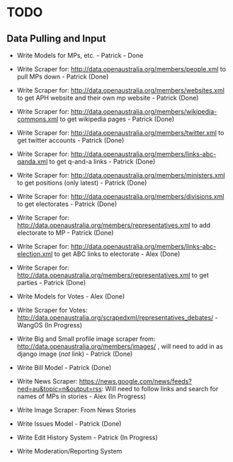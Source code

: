 TODO
====

## Data Pulling and Input ##

- Write Models for MPs, etc. - Patrick - Done
- Write Scraper for: http://data.openaustralia.org/members/people.xml to pull MPs down - Patrick (Done)
- Write Scraper for: http://data.openaustralia.org/members/websites.xml to get APH website and their own mp website - Patrick (Done)
- Write Scraper for: http://data.openaustralia.org/members/wikipedia-commons.xml to get wikipedia pages - Patrick (Done)
- Write Scraper for: http://data.openaustralia.org/members/twitter.xml to get twitter accounts - Patrick (Done)
- Write Scraper for: http://data.openaustralia.org/members/links-abc-qanda.xml to get q-and-a links - Patrick (Done)
- Write Scraper for: http://data.openaustralia.org/members/ministers.xml to get positions (only latest) - Patrick (Done)

- Write Scraper for: http://data.openaustralia.org/members/divisions.xml to get electorates - Patrick (Done)
- Write Scraper for: http://data.openaustralia.org/members/representatives.xml to add electorate to MP - Patrick (Done)
- Write Scraper for: http://data.openaustralia.org/members/links-abc-election.xml to get ABC links to electorate - Alex (Done)
- Write Scraper for: http://data.openaustralia.org/members/representatives.xml to get parties - Patrick (Done)                   



- Write Models for Votes - Alex (Done)
- Write Scraper for Votes: http://data.openaustralia.org/scrapedxml/representatives_debates/ - WangOS (In Progress)

- Write Big and Small profile image scraper from: http://data.openaustralia.org/members/images/ , will need to add in as django image (*not* link) - Patrick (Done)

- Write Bill Model - Patrick (Done)

- Write News Scraper: https://news.google.com/news/feeds?ned=au&topic=n&output=rss: Will need to follow links and search for names of MPs in stories - Alex (In Progress)
- Write Image Scraper: From News Stories

- Write Issues Model - Patrick (Done)
- Write Edit History System - Patrick (In Progress)
- Write Moderation/Reporting System
